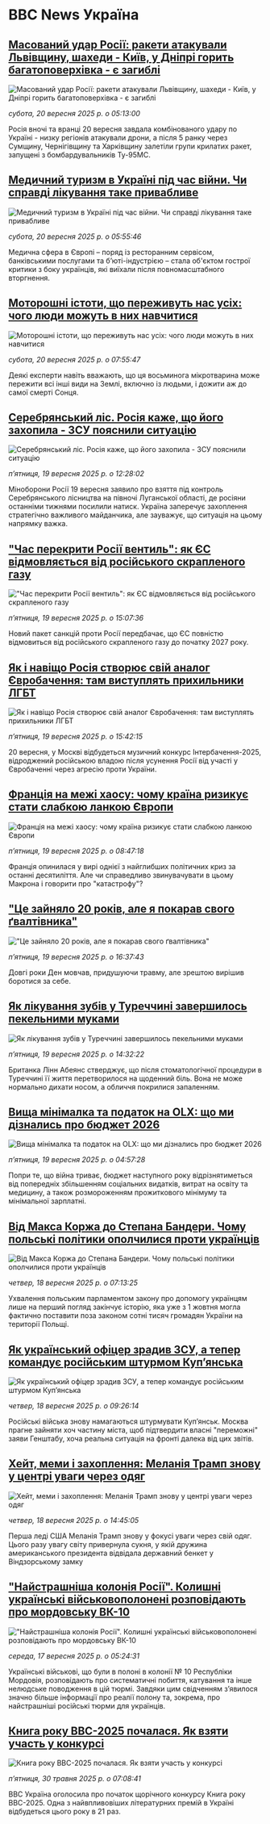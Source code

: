 # BBC News Україна## [Масований удар Росії: ракети атакували Львівщину, шахеди - Київ, у Дніпрі горить багатоповерхівка - є загиблі](https://www.bbc.com/ukrainian/articles/cddm3lvvv37o?at_medium=RSS&at_campaign=rss?at_campaign=githubrss)![Масований удар Росії: ракети атакували Львівщину, шахеди - Київ, у Дніпрі горить багатоповерхівка - є загиблі](https://ichef.bbci.co.uk/ace/ws/240/cpsprodpb/601e/live/c1148f30-95d8-11f0-b45c-7f2bc5534311.jpg)_субота, 20 вересня 2025 р. о 05:13:00_Росія вночі та вранці 20 вересня завдала комбінованого удару по Україні - низку регіонів атакували дрони, а після 5 ранку через Сумщину, Чернігівщину та Харківщину залетіли групи крилатих ракет, запущені з бомбардувальників Ту-95МС.## [Медичний туризм в Україні під час війни. Чи справді лікування таке привабливе](https://www.bbc.com/ukrainian/articles/cjedy74p3wvo?at_medium=RSS&at_campaign=rss?at_campaign=githubrss)![Медичний туризм в Україні під час війни. Чи справді лікування таке привабливе](https://ichef.bbci.co.uk/ace/ws/240/cpsprodpb/1a57/live/c8bfbf90-954f-11f0-a9d0-b91ec0b66439.jpg)_субота, 20 вересня 2025 р. о 05:55:46_Медична сфера в Європі – поряд із ресторанним сервісом, банківськими послугами та бʼюті-індустрією – стала об'єктом гострої критики з боку українців, які виїхали після повномасштабного вторгнення.## [Моторошні істоти, що переживуть нас усіх: чого люди можуть в них навчитися](https://www.bbc.com/ukrainian/articles/c8ex438yekjo?at_medium=RSS&at_campaign=rss?at_campaign=githubrss)![Моторошні істоти, що переживуть нас усіх: чого люди можуть в них навчитися](https://ichef.bbci.co.uk/ace/ws/240/cpsprodpb/ce1d/live/fc4274d0-949f-11f0-8e88-0f11af0637c1.png)_субота, 20 вересня 2025 р. о 07:55:47_Деякі експерти навіть вважають, що ця восьминога мікротварина може пережити всі інші види на Землі, включно із людьми, і дожити аж до самої смерті Сонця.## [Серебрянський ліс. Росія каже, що його захопила - ЗСУ пояснили ситуацію](https://www.bbc.com/ukrainian/articles/cm28vv8z8j3o?at_medium=RSS&at_campaign=rss?at_campaign=githubrss)![Серебрянський ліс. Росія каже, що його захопила - ЗСУ пояснили ситуацію](https://ichef.bbci.co.uk/ace/ws/240/cpsprodpb/19f9/live/a3cfa770-9551-11f0-a9d0-b91ec0b66439.jpg)_пʼятниця, 19 вересня 2025 р. о 12:28:02_Міноборони Росії 19 вересня заявило про взяття під контроль Серебрянського лісництва на півночі Луганської області, де росіяни останніми тижнями посилили натиск. Україна заперечує захоплення стратегічно важливого майданчика, але зауважує, що ситуація на цьому напрямку важка.## ["Час перекрити Росії вентиль": як ЄС відмовляється від російського скрапленого газу](https://www.bbc.com/ukrainian/articles/cgknrn554rlo?at_medium=RSS&at_campaign=rss?at_campaign=githubrss)!["Час перекрити Росії вентиль": як ЄС відмовляється від російського скрапленого газу](https://ichef.bbci.co.uk/ace/ws/240/cpsprodpb/8221/live/5619e380-9568-11f0-bc5b-7ff2de9d2e33.jpg)_пʼятниця, 19 вересня 2025 р. о 15:07:36_Новий пакет санкцій проти Росії передбачає, що ЄС повністю відмовиться від російського скрапленого газу до початку 2027 року.## [Як і навіщо Росія створює свій аналог Євробачення: там виступлять прихильники ЛГБТ](https://www.bbc.com/ukrainian/articles/cj07ym592v6o?at_medium=RSS&at_campaign=rss?at_campaign=githubrss)![Як і навіщо Росія створює свій аналог Євробачення: там виступлять прихильники ЛГБТ](https://ichef.bbci.co.uk/ace/ws/240/cpsprodpb/6149/live/59ca8180-953e-11f0-9c63-6b539973c0d8.jpg)_пʼятниця, 19 вересня 2025 р. о 15:42:15_20 вересня, у Москві відбудеться музичний конкурс Інтербачення-2025, відроджений російською владою після усунення Росії від участі у Євробаченні через агресію проти України.## [Франція на межі хаосу: чому країна ризикує стати слабкою ланкою Європи ](https://www.bbc.com/ukrainian/articles/c306zqmvjljo?at_medium=RSS&at_campaign=rss?at_campaign=githubrss)![Франція на межі хаосу: чому країна ризикує стати слабкою ланкою Європи ](https://ichef.bbci.co.uk/ace/ws/240/cpsprodpb/5e9c/live/2fb04530-9532-11f0-921a-d5d32d92f75c.jpg)_пʼятниця, 19 вересня 2025 р. о 08:47:18_Франція опинилася у вирі однієї з найглибших політичних криз за останні десятиліття. Але чи справедливо звинувачувати в цьому Макрона і говорити про "катастрофу"?## ["Це зайняло 20 років, але я покарав свого ґвалтівника"](https://www.bbc.com/ukrainian/articles/c0596m30nnvo?at_medium=RSS&at_campaign=rss?at_campaign=githubrss)!["Це зайняло 20 років, але я покарав свого ґвалтівника"](https://ichef.bbci.co.uk/ace/ws/240/cpsprodpb/ae7e/live/e5614bd0-7760-11f0-89ee-73563f6604dd.jpg)_пʼятниця, 19 вересня 2025 р. о 16:37:43_Довгі роки Ден мовчав, придушуючи травму, але зрештою вирішив боротися за себе.## [Як лікування зубів у Туреччині завершилось пекельними муками](https://www.bbc.com/ukrainian/articles/cre5vnzvl1lo?at_medium=RSS&at_campaign=rss?at_campaign=githubrss)![Як лікування зубів у Туреччині завершилось пекельними муками](https://ichef.bbci.co.uk/ace/ws/240/cpsprodpb/9869/live/4f3fe000-93e7-11f0-b391-6936825093bd.jpg)_пʼятниця, 19 вересня 2025 р. о 14:32:22_Британка Лінн Абеянс стверджує, що після стоматологічної процедури в Туреччині її життя перетворилося на щоденний біль. Вона не може нормально дихати носом, а обличчя покрилися запаленням.## [Вища мінімалка та податок на OLX: що ми дізнались про бюджет 2026](https://www.bbc.com/ukrainian/articles/cj6x1r54kg7o?at_medium=RSS&at_campaign=rss?at_campaign=githubrss)![Вища мінімалка та податок на OLX: що ми дізнались про бюджет 2026](https://ichef.bbci.co.uk/ace/ws/240/cpsprodpb/78d2/live/d38745d0-93ef-11f0-84c8-99de564f0440.jpg)_пʼятниця, 19 вересня 2025 р. о 04:57:28_Попри те, що війна триває, бюджет наступного року відрізнятиметься від попередніх збільшенням соціальних видатків, витрат на освіту та медицину, а також розмороженням прожиткового мінімуму та мінімальної зарплатні.## [Від Макса Коржа до Степана Бандери. Чому польські політики ополчилися проти українців](https://www.bbc.com/ukrainian/articles/cn95y5vj0d4o?at_medium=RSS&at_campaign=rss?at_campaign=githubrss)![Від Макса Коржа до Степана Бандери. Чому польські політики ополчилися проти українців](https://ichef.bbci.co.uk/ace/ws/240/cpsprodpb/7848/live/47db50d0-9408-11f0-9864-1dbf44e96e6e.jpg)_четвер, 18 вересня 2025 р. о 07:13:25_Ухвалення польським парламентом закону про допомогу українцям лише на перший погляд закінчує історію, яка уже з 1 жовтня могла фактично поставити поза законом сотні тисяч громадян України на території Польщі.## [Як український офіцер зрадив ЗСУ, а тепер командує російським штурмом Купʼянська](https://www.bbc.com/ukrainian/articles/c8jm1k4le1mo?at_medium=RSS&at_campaign=rss?at_campaign=githubrss)![Як український офіцер зрадив ЗСУ, а тепер командує російським штурмом Купʼянська](https://ichef.bbci.co.uk/ace/ws/240/cpsprodpb/f911/live/eb9a8090-946e-11f0-bc01-a3a35aa734ac.png)_четвер, 18 вересня 2025 р. о 09:26:14_Російські війська знову намагаються штурмувати Куп’янськ. Москва прагне зайняти хоч частину міста, щоб підтвердити власні "переможні" заяви Генштабу, хоча реальна ситуація на фронті далека від цих звітів.## [Хейт, меми і захоплення: Меланія Трамп знову у центрі уваги через одяг](https://www.bbc.com/ukrainian/articles/czjvk800z3vo?at_medium=RSS&at_campaign=rss?at_campaign=githubrss)![Хейт, меми і захоплення: Меланія Трамп знову у центрі уваги через одяг](https://ichef.bbci.co.uk/ace/ws/240/cpsprodpb/afcc/live/5b6331e0-9499-11f0-8e88-0f11af0637c1.jpg)_четвер, 18 вересня 2025 р. о 14:45:05_Перша леді США Меланія Трамп знову у фокусі уваги через свій одяг. Цього разу увагу світу привернула сукня, у якій дружина американського президента відвідала державний бенкет у Віндзорському замку## ["Найстрашніша колонія Росії". Колишні українські військовополонені розповідають про мордовську ВК-10](https://www.bbc.com/ukrainian/articles/c33r1l0e4ylo?at_medium=RSS&at_campaign=rss?at_campaign=githubrss)!["Найстрашніша колонія Росії". Колишні українські військовополонені розповідають про мордовську ВК-10](https://ichef.bbci.co.uk/ace/ws/240/cpsprodpb/8e09/live/15951c90-922e-11f0-b391-6936825093bd.jpg)_середа, 17 вересня 2025 р. о 05:24:31_Українські військові, що були в полоні в колонії № 10 Республіки Мордовія, розповідають про систематичні побиття, катування та інше нелюдське поводження в цій тюрмі. Завдяки цим свідченням з’явилося значно більше інформації про реалії полону та, зокрема, про найстрашніші російські тюрми для українців.## [Книга року BBC-2025 почалася. Як взяти участь у конкурсі ](https://www.bbc.com/ukrainian/articles/clygdp91lk7o?at_medium=RSS&at_campaign=rss?at_campaign=githubrss)![Книга року BBC-2025 почалася. Як взяти участь у конкурсі ](https://ichef.bbci.co.uk/ace/ws/240/cpsprodpb/01eb/live/6dc71a60-3b9b-11f0-b0d7-71720076f013.jpg)_пʼятниця, 30 травня 2025 р. о 07:08:41_BBC Україна оголосила про початок щорічного конкурсу Книга року BBC-2025. Одна з найвпливовіших літературних премій в Україні відбудеться цього року в 21 раз.